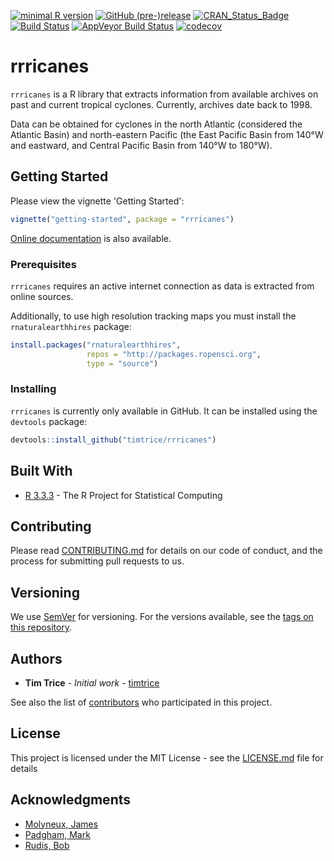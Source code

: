 
[![minimal R version](https://img.shields.io/badge/R%3E%3D-3.3.3-6666ff.svg)](https://cran.r-project.org/) [![GitHub (pre-)release](https://img.shields.io/github/release/timtrice/rrricanes/all.svg)](https://github.com/timtrice/rrricanes/tags) [![CRAN\_Status\_Badge](http://www.r-pkg.org/badges/version/rrricanes)](https://cran.r-project.org/package=rrricanes) [![Build Status](https://img.shields.io/travis/timtrice/rrricanes/master.svg)](https://travis-ci.org/timtrice/rrricanes) [![AppVeyor Build Status](https://img.shields.io/appveyor/ci/timtrice/rrricanes/master.svg)](https://ci.appveyor.com/project/timtrice/rrricanes) [![codecov](https://codecov.io/gh/timtrice/rrricanes/branch/master/graph/badge.svg)](https://codecov.io/gh/timtrice/rrricanes)

rrricanes
=========

`rrricanes` is a R library that extracts information from available archives on past and current tropical cyclones. Currently, archives date back to 1998.

Data can be obtained for cyclones in the north Atlantic (considered the Atlantic Basin) and north-eastern Pacific (the East Pacific Basin from 140°W and eastward, and Central Pacific Basin from 140°W to 180°W).

Getting Started
---------------

Please view the vignette 'Getting Started':

``` r
vignette("getting-started", package = "rrricanes")
```

[Online documentation](https://timtrice.github.io/rrricanes/) is also available.

### Prerequisites

`rrricanes` requires an active internet connection as data is extracted from online sources.

Additionally, to use high resolution tracking maps you must install the `rnaturalearthhires` package:

``` r
install.packages("rnaturalearthhires",
                 repos = "http://packages.ropensci.org",
                 type = "source")
```

### Installing

`rrricanes` is currently only available in GitHub. It can be installed using the `devtools` package:

``` r
devtools::install_github("timtrice/rrricanes")
```

Built With
----------

-   [R 3.3.3](https://www.r-project.org/) - The R Project for Statistical Computing

Contributing
------------

Please read [CONTRIBUTING.md](https://github.com/timtrice/rrricanes/blob/master/.github/CONTRIBUTING.md) for details on our code of conduct, and the process for submitting pull requests to us.

Versioning
----------

We use [SemVer](http://semver.org/) for versioning. For the versions available, see the [tags on this repository](https://github.com/timtrice/Hurricanes/tags).

Authors
-------

-   **Tim Trice** - *Initial work* - [timtrice](https://github.com/timtrice)

See also the list of [contributors](https://github.com/timtrice/rrricanes/contributors) who participated in this project.

License
-------

This project is licensed under the MIT License - see the [LICENSE.md](LICENSE.md) file for details

Acknowledgments
---------------

-   [Molyneux, James](https://github.com/jimmylovestea)
-   [Padgham, Mark](https://github.com/mpadge)
-   [Rudis, Bob](https://github.com/hrbrmstr)
